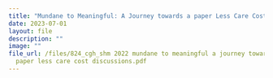 ```yaml
---
title: "Mundane to Meaningful: A Journey towards a paper Less Care Cost Discussions"
date: 2023-07-01
layout: file
description: ""
image: ""
file_url: /files/824_cgh_shm 2022 mundane to meaningful a journey towards a
  paper less care cost discussions.pdf
---
```

